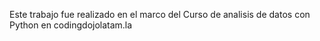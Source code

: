 Este trabajo fue realizado en el marco del Curso de analisis de datos con Python en codingdojolatam.la
